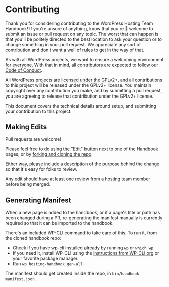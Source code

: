 # Contributing

Thank you for considering contributing to the WordPress Hosting Team Handbook! If you're unsure of anything, know that you're 💯 welcome to submit an issue or pull request on any topic. The worst that can happen is that you'll be politely directed to the best location to ask your question or to change something in your pull request. We appreciate any sort of contribution and don't want a wall of rules to get in the way of that.

As with all WordPress projects, we want to ensure a welcoming environment for everyone. With that in mind, all contributors are expected to follow our [Code of Conduct](/CODE_OF_CONDUCT.md).

All WordPress projects are [licensed under the GPLv2+](/LICENSE), and all contributions to this project will be released under the GPLv2+ license. You maintain copyright over any contribution you make, and by submitting a pull request, you are agreeing to release that contribution under the GPLv2+ license.

This document covers the technical details around setup, and submitting your contribution to this project.

## Making Edits

Pull requests are welcome! 

Please feel free to do [using the "Edit" button](https://help.github.com/en/github/managing-files-in-a-repository/editing-files-in-another-users-repository) next to one of the Handbook pages, or by [forking and cloning the repo](https://git-scm.com/book/en/v2/GitHub-Contributing-to-a-Project).

Either way, please include a description of the purpose behind the change so that it's easy for folks to review.

Any edit should have at least one review from a hosting team member before being merged.

## Generating Manifest

When a new page is added to the handbook, or if a page's title or path has been changed during a PR, re-generating the manifest manually is currently required so that it can be imported to the handbook.

There's an included WP-CLI command to take care of this. To run it, from the cloned handbook repo:
- Check if you have wp-cli installed already by running `wp` or `which wp`
- If you need it, install WP-CLI using the [instructions from WP-CLI.org](https://wp-cli.org/#Installing) or your favorite package manager.
- Run `wp hosting-handbook gen-all`.

The manifest should get created inside the repo, in `bin/handbook-manifest.json`.
